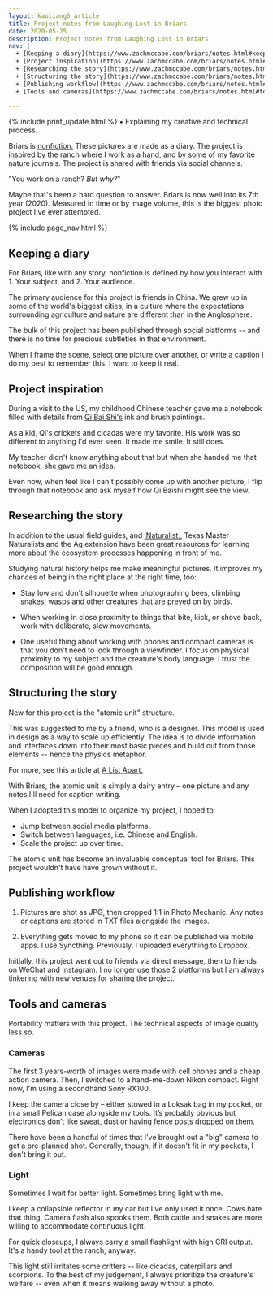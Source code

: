 ```yaml
---
layout: kaoliang5_article
title: Project notes from Laughing Lost in Briars
date: 2020-05-25
description: Project notes from Laughing Lost in Briars
nav: |
  + [Keeping a diary](https://www.zachmccabe.com/briars/notes.html#keeping-a-diary)
  + [Project inspiration](https://www.zachmccabe.com/briars/notes.html#project-inspiration)
  + [Researching the story](https://www.zachmccabe.com/briars/notes.html#researching-the-story)
  + [Structuring the story](https://www.zachmccabe.com/briars/notes.html#structuring-the-story)
  + [Publishing workflow](https://www.zachmccabe.com/briars/notes.html#publishing-workflow)
  + [Tools and cameras](https://www.zachmccabe.com/briars/notes.html#tools-and-cameras)

---
```



{% include print_update.html %} • Explaining my creative and technical process.

Briars is [nonfiction.] These pictures are made as a diary. The project is inspired by the ranch where I work as a hand, and by some of my favorite nature journals. The project is shared with friends via social channels.

"You work on a ranch? *But why?*"

Maybe that's been a hard question to answer. Briars is now well into its 7th year (2020). Measured in time or by image volume, this is the biggest photo project I’ve ever attempted.

[nonfiction.]: https://www.zachmccabe.com/nonfiction



{% include page_nav.html %}



## Keeping a diary

For Briars, like with any story, nonfiction is defined by how you interact with 1. Your subject, and 2. Your audience.

The primary audience for this project is friends in China. We grew up in some of the world's biggest cities, in a culture where the expectations surrounding agriculture and nature are different than in the Anglosphere.

The bulk of this project has been published through social platforms -- and there is no time for precious subtleties in that environment.

When I frame the scene, select one picture over another, or write a caption I do my best to remember this. I want to keep it real.



## Project inspiration

During a visit to the US, my childhood Chinese teacher gave me a notebook filled with details from [Qi Bai Shi's] ink and brush paintings.

As a kid, Qi's crickets and cicadas were my favorite. His work was so different to anything I'd ever seen. It made me smile. It still does.

My teacher didn't know anything about that but when she handed me that notebook, she gave me an idea.

Even now, when feel like I can't possibly come up with another picture, I flip through that notebook and ask myself how Qi Baishi might see the view.

[Qi Bai Shi's]: https://en.wikipedia.org/wiki/Qi_Baishi



## Researching the story

In addition to the usual field guides, and [iNaturalist,](https://www.inaturalist.org/), Texas Master Naturalists and the Ag extension have been great resources for learning more about the ecosystem processes happening in front of me.

Studying natural history helps me make meaningful pictures. It improves my chances of being in the right place at the right time, too:

- Stay low and don't silhouette when photographing bees, climbing snakes, wasps and other creatures that are preyed on by birds.

- When working in close proximity to things that bite, kick, or shove back, work with deliberate, slow movements.

- One useful thing about working with phones and compact cameras is that you don't need to look through a viewfinder. I focus on physical proximity to my subject and the creature's body language. I trust the composition will be good enough.



## Structuring the story

New for this project is the "atomic unit" structure. 

This was suggested to me by a friend, who is a designer. This model is used in design as a way to scale up efficiently. The idea is to divide information and interfaces down into their most basic pieces and build out from those elements -- hence the physics metaphor.

For more, see this article at [A List Apart.](https://alistapart.com/article/language-of-modular-design)

With Briars, the atomic unit is simply a dairy entry – one picture and any notes I'll need for caption writing.

When I adopted this model to organize my project, I hoped to:

- Jump between social media platforms.
- Switch between languages, i.e. Chinese and English.
- Scale the project up over time.

The atomic unit has become an invaluable conceptual tool for Briars. This project wouldn't have have grown without it.



## Publishing workflow

1. Pictures are shot as JPG, then cropped 1:1 in Photo Mechanic. Any notes or captions are stored in TXT files alongside the images.

2. Everything gets moved to my phone so it can be published via mobile apps. I use Syncthing. Previously, I uploaded everything to Dropbox.

Initially, this project went out to friends via direct message, then to friends on WeChat and Instagram. I no longer use those 2 platforms but I am always tinkering with new venues for sharing the project.



## Tools and cameras

Portability matters with this project. The technical aspects of image quality less so.

### Cameras

The first 3 years-worth of images were made with cell phones and a cheap action camera. Then, I switched to a hand-me-down Nikon compact. Right now, I'm using a secondhand Sony RX100.

I keep the camera close by – either stowed in a Loksak bag in my pocket, or in a small Pelican case alongside my tools. It’s probably obvious but electronics don’t like sweat, dust or having fence posts dropped on them.

There have been a handful of times that I've brought out a "big" camera to get a pre-planned shot. Generally, though, if it doesn't fit in my pockets, I don't bring it out.

### Light

Sometimes I wait for better light. Sometimes bring light with me.

I keep a collapsible reflector in my car but I've only used it once. Cows hate that thing. Camera flash also spooks them. Both cattle and snakes are more willing to accommodate continuous light.

For quick closeups, I always carry a small flashlight with high CRI output. It's a handy tool at the ranch, anyway.

This light still irritates some critters -- like cicadas, caterpillars and scorpions. To the best of my judgement, I always prioritize the creature's welfare -- even when it means walking away without a photo.
